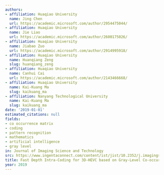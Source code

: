```yaml
---
authors:
- affiliation: Huaqiao University
  name: Jing Chen
  url: https://academic.microsoft.com/author/2954475044/
- affiliation: Huaqiao University
  name: Jie Liao
  url: https://academic.microsoft.com/author/2600175026/
- affiliation: Huaqiao University
  name: Jiabao Zuo
  url: https://academic.microsoft.com/author/2914995918/
- affiliation: Huaqiao University
  name: Huanqiang Zeng
  slug: huanqiang_zeng
- affiliation: Huaqiao University
  name: Canhui Cai
  url: https://academic.microsoft.com/author/2143466668/
- affiliation: Huaqiao University
  name: Kai-Kuang Ma
  slug: kaikuang_ma
- affiliation: Nanyang Technological University
  name: Kai-Kuang Ma
  slug: kaikuang_ma
date: '2019-01-01'
estimated_citations: null
fields:
- co occurrence matrix
- coding
- pattern recognition
- mathematics
- artificial intelligence
- gray level
in: Journal of Imaging Science and Technology
src: https://www.ingentaconnect.com/content/ist/jist/10.2352/j.imagingsci.technol.2019.63.3.030406
title: Fast Depth Intra-Coding for 3D-HEVC based on Gray-Level Co-occurrence Matrix
year: 2019
---
```

